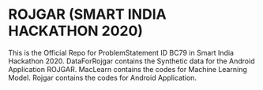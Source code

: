 # ROJGAR (SMART INDIA HACKATHON 2020)
This is the Official Repo for ProblemStatement ID BC79 in Smart India Hackathon 2020.
DataForRojgar contains the Synthetic data for the Android Application ROJGAR.
MacLearn contains the codes for Machine Learning Model.
Rojgar contains the codes for Android Application.
